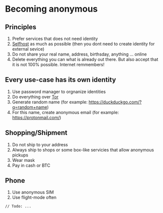 # Becoming anonymous

## Principles

1. Prefer services that does not need identity
2. [Selfhost](https://github.com/anton-isidore/articles#selfhosting-independence-antifragility) as much as possible (then you dont need to create identity for external sevice)
3. Do not share your real name, address, birthsday, anything ... online
4. Delete everything you can what is already out there. But also accept that it is not 100% possible. Internet remmembers!

## Every use-case has its own identity

1. Use password manager to orgnanize identities
2. Do everything over [Tor](https://www.torproject.org/)
3. Generate random name (for example: https://duckduckgo.com/?q=random+name)
4. For this name, create anonymous email (for example: https://protonmail.com/)

## Shopping/Shipment

1. Do not ship to your address
2. Always ship to shops or some box-like servicies that allow anonymous pickups
3. Wear mask
4. Pay in cash or BTC

## Phone

1. Use anonymous SIM
2. Use flight-mode often

`// Todo: ...`
